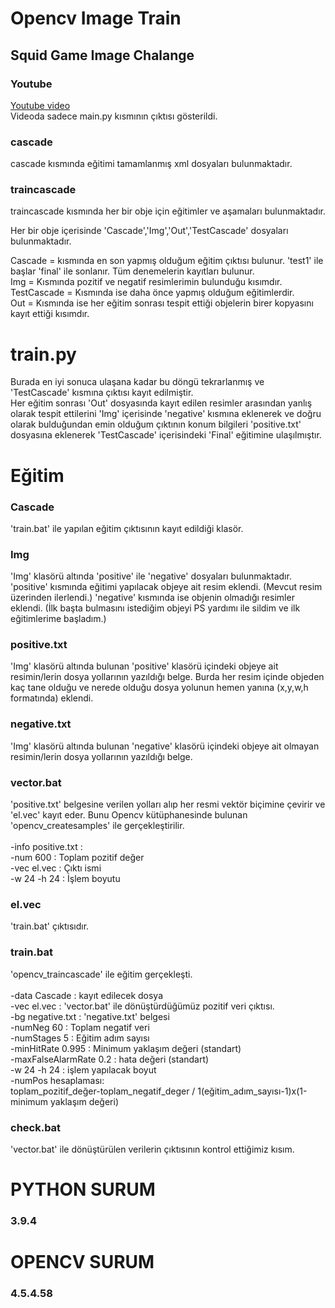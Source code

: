 # Opencv Image Train 
## Squid Game Image Chalange
### Youtube
[Youtube video](https://youtu.be/9sLRfFktBPU) </br>
Videoda sadece main.py kısmının çıktısı gösterildi.
### cascade 
cascade kısmında eğitimi tamamlanmış xml dosyaları bulunmaktadır.
### traincascade
traincascade kısmında her bir obje için eğitimler ve aşamaları bulunmaktadır.

Her bir obje içerisinde 'Cascade','Img','Out','TestCascade' dosyaları bulunmaktadır. </br>

Cascade = kısmında en son yapmış olduğum eğitim çıktısı bulunur. 'test1' ile başlar 'final' ile sonlanır. Tüm denemelerin kayıtları bulunur. </br>
Img = Kısmında pozitif ve negatif resimlerimin bulunduğu kısımdır. </br>
TestCascade = Kısmında ise daha önce yapmış olduğum eğitimlerdir. </br>
Out = Kısmında ise her eğitim sonrası tespit ettiği objelerin birer kopyasını kayıt ettiği kısımdır. </br>

# train.py
Burada en iyi sonuca ulaşana kadar bu döngü tekrarlanmış ve 'TestCascade' kısmına çıktısı kayıt edilmiştir.</br>
Her eğitim sonrası 'Out' dosyasında kayıt edilen resimler arasından yanlış olarak tespit ettilerini 'Img' içerisinde 'negative' kısmına eklenerek ve doğru olarak bulduğundan emin olduğum çıktının konum bilgileri 'positive.txt' dosyasına eklenerek 'TestCascade' içerisindeki 'Final' eğitimine ulaşılmıştır.

# Eğitim

### Cascade
'train.bat' ile yapılan eğitim çıktısının kayıt edildiği klasör. 

### Img
'Img' klasörü altında 'positive' ile 'negative' dosyaları bulunmaktadır. 'positive' kısmında eğitimi yapılacak objeye ait resim eklendi. (Mevcut resim üzerinden ilerlendi.)
'negative' kısmında ise objenin olmadığı resimler eklendi. (İlk başta bulmasını istediğim objeyi PS yardımı ile sildim ve ilk eğitimlerime başladım.)

### positive.txt
'Img' klasörü altında bulunan 'positive' klasörü içindeki objeye ait resimin/lerin dosya yollarının yazıldığı belge. Burda her resim içinde objeden kaç tane olduğu ve nerede olduğu dosya yolunun hemen yanına (x,y,w,h formatında) eklendi.

### negative.txt
'Img' klasörü altında bulunan 'negative' klasörü içindeki objeye ait olmayan resimin/lerin dosya yollarının yazıldığı belge.

### vector.bat
'positive.txt' belgesine verilen yolları alıp her resmi vektör biçimine çevirir ve 'el.vec' kayıt eder. Bunu Opencv kütüphanesinde bulunan 'opencv_createsamples' ile gerçekleştirilir. </br></br>
-info positive.txt : </br>
-num 600 :  Toplam pozitif değer </br>
-vec el.vec : Çıktı ismi </br>
-w 24 -h 24  : İşlem boyutu </br>


### el.vec
'train.bat'  çıktısıdır.

### train.bat
'opencv_traincascade' ile eğitim gerçekleşti. </br></br>
-data Cascade : kayıt edilecek dosya </br>
-vec el.vec : 'vector.bat' ile dönüştürdüğümüz pozitif veri çıktısı. </br>
-bg negative.txt : 'negative.txt' belgesi </br>
-numNeg 60 : Toplam negatif veri  </br>
-numStages 5 : Eğitim adım sayısı </br>
-minHitRate 0.995 : Minimum yaklaşım değeri (standart)</br>
-maxFalseAlarmRate 0.2 : hata değeri (standart)</br>
-w 24 -h 24 : işlem yapılacak boyut </br>
-numPos hesaplaması: </br>
toplam_pozitif_değer-toplam_negatif_deger / 1(eğitim_adım_sayısı-1)x(1-minimum yaklaşım değeri)

### check.bat
'vector.bat' ile dönüştürülen verilerin çıktısının kontrol ettiğimiz kısım. 

# PYTHON SURUM
### 3.9.4

# OPENCV SURUM
### 4.5.4.58
